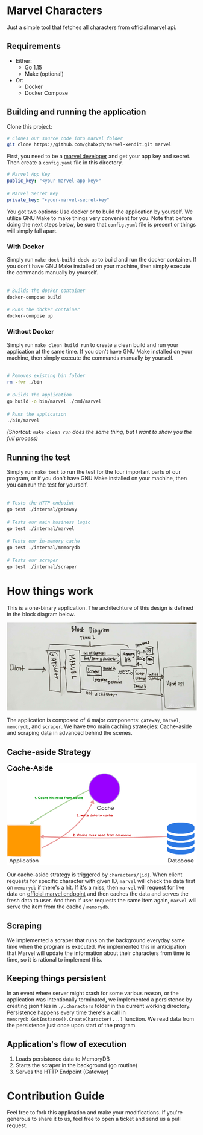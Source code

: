 # Marvel Characters

Just a simple tool that fetches all characters from official marvel api.

## Requirements

* Either:
  * Go 1.15
  * Make (optional)
* Or:
  * Docker
  * Docker Compose
  
## Building and running the application

Clone this project:

``` sh
# Clones our source code into marvel folder
git clone https://github.com/ghabxph/marvel-xendit.git marvel
```

First, you need to be a [marvel developer](https://developer.marvel.com/) and get your app
key and secret. Then create a `config.yaml` file in this directory.

``` yaml
# Marvel App Key
public_key: "<your-marvel-app-key>"

# Marvel Secret Key
private_key: "<your-marvel-secret-key"
```

You got two options: Use docker or to build the application by yourself.  We  utilize  GNU
Make to make things very convenient for you. Note that before doing the next steps  below,
be sure that `config.yaml` file is present or things will simply fall apart.

### With Docker

Simply run `make dock-build dock-up` to build and run the docker container. If  you  don't
have GNU Make installed on your machine, then simply  execute  the  commands  manually  by
yourself.

``` sh

# Builds the docker container
docker-compose build

# Runs the docker container
docker-compose up
```

### Without Docker

Simply run `make clean build run` to create a clean build and run your application at  the
same time. If you don't have GNU Make installed on your machine, then simply  execute  the
commands manually by yourself.

``` sh

# Removes existing bin folder
rm -fvr ./bin

# Builds the application
go build -o bin/marvel ./cmd/marvel

# Runs the application
./bin/marvel
```

*(Shortcut: `make clean run` does the same thing, but I want to show you the full process)*
  
## Running the test

Simply run `make test` to run the test for the four important parts of our program, or  if
you don't have GNU Make installed on your machine, then you can run the test for yourself.

``` sh

# Tests the HTTP endpoint
go test ./internal/gateway

# Tests our main business logic
go test ./internal/marvel

# Tests our in-memory cache
go test ./internal/memorydb

# Tests our scraper
go test ./internal/scraper
```

# How things work

This is a one-binary application. The architechture of this design is defined in the block
diagram below.

![](docs/assets/block-diagram.jpg)

The application is composed of 4 major components: `gateway`,  `marvel`,  `memorydb`,  and
`scraper`. We have two main caching strategies: Cache-aside and scraping data in  advanced
behind the scenes.

## Cache-aside Strategy

![](docs/assets/cache-aside.png)

Our cache-aside strategy is triggered  by  `characters/{id}`.  When  client  requests  for
specific character with given ID, `marvel` will check the  data  first  on  `memorydb`  if
there's  a  hit.  If  it's  a  miss,  then  `marvel`  will  request  for  live   data   on
[official marvel endpoint](https://gateway.marvel.com/)  and  then  caches  the  data  and
serves the fresh data to user. And then if user requests the  same  item  again,  `marvel`
will serve the item from the cache / `memorydb`.

## Scraping

We implemented a scraper that runs on the background everyday same time when  the  program
is executed. We implemented this in anticipation that Marvel will update  the  information
about their characters from time to time, so it is rational to implement this.

## Keeping things persistent

In an event where server might crash for some  various  reason,  or  the  application  was
intentionally  terminated,  we  implemented  a  persistence  by  creating  json  files  in
`./.characters` folder in the current working directory. Persistence  happens  every  time
there's a call in `memorydb.GetInstance().CreateCharacter(...)`  function.  We  read  data
from the persistence just once upon start of the program.

## Application's flow of execution

1. Loads persistence data to MemoryDB
2. Starts the scraper in the background (go routine)
3. Serves the HTTP Endpoint (Gateway)

# Contribution Guide

Feel free to fork this application and make your  modifications.  If  you're  generous  to
share it to us, feel free to open a ticket and send us a pull request.
